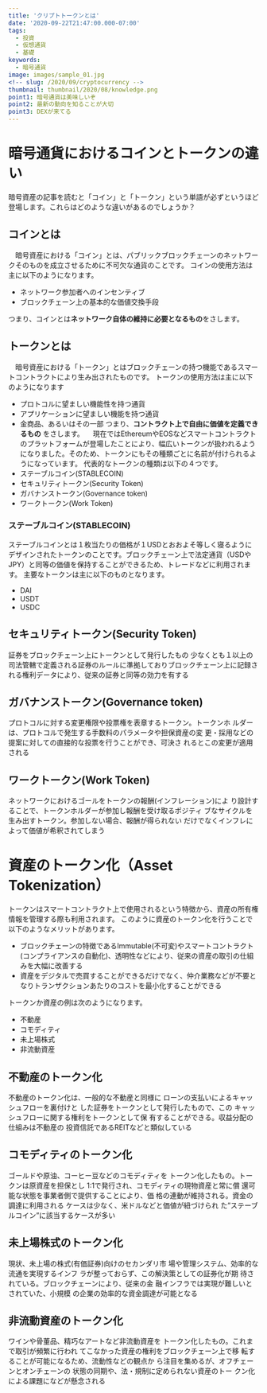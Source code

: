 ```yaml
---
title: 'クリプトトークンとは'
date: '2020-09-22T21:47:00.000-07:00'
tags:
  - 投資
  - 仮想通貨
  - 基礎
keywords:
  - 暗号通貨
image: images/sample_01.jpg
<!-- slug: /2020/09/cryptocurrency -->
thumbnail: thumbnail/2020/08/knowledge.png
point1: 暗号通貨は美味しいぞ
point2: 最新の動向を知ることが大切
point3: DEXが来てる
---
```


# 暗号通貨におけるコインとトークンの違い
暗号資産の記事を読むと「コイン」と「トークン」という単語が必ずというほど登場します。これらはどのような違いがあるのでしょうか？

## コインとは
　暗号資産における「コイン」とは、パブリックブロックチェーンのネットワークそのものを成立させるために不可欠な通貨のことです。
 コインの使用方法は主に以下のようになります。
 - ネットワーク参加者へのインセンティブ
 - ブロックチェーン上の基本的な価値交換手段

つまり、コインとは**ネットワーク自体の維持に必要となるもの**をさします。

## トークンとは
　暗号資産における「トークン」とはブロックチェーンの持つ機能であるスマートコントラクトにより生み出されたものです。
 トークンの使用方法は主に以下のようになります
 - プロトコルに望ましい機能性を持つ通貨
 - アプリケーションに望ましい機能を持つ通貨
 - 金商品、あるいはその一部
つまり、**コントラクト上で自由に価値を定義できるもの**
をさします。
　現在ではEthereumやEOSなどスマートコントラクトのプラットフォームが登場したことにより、幅広いトークンが扱われるようになりました。そのため、トークンにもその種類ごとに名前が付けられるようになっています。
 代表的なトークンの種類は以下の４つです。
 - ステーブルコイン(STABLECOIN)
 - セキュリティトークン(Security Token)
 - ガバナンストークン(Governance token)
 - ワークトークン(Work Token)

### ステーブルコイン(STABLECOIN)
ステーブルコインとは１枚当たりの価格が１USDとおおよそ等しく寝るようにデザインされたトークンのことです。ブロックチェーン上で法定通貨（USDやJPY）と同等の価値を保持することができるため、トレードなどに利用されます。
主要なトークンは主に以下のものとなります。
- DAI
- USDT
- USDC

## セキュリティトークン(Security Token)
証券をブロックチェーン上にトークンとして発行したもの
少なくとも１以上の司法管轄で定義される証券のルールに準拠しておりブロックチェーン上に記録される権利データにより、従来の証券と同等の効力を有する

## ガバナンストークン(Governance token)
プロトコルに対する変更権限や投票権を表章するトークン。トークンホ
ルダーは、プロトコルで発生する手数料のパラメータや担保資産の変
更・採用などの提案に対しての直接的な投票を行うことができ、可決さ
れるとこの変更が適用される
## ワークトークン(Work Token)
ネットワークにおけるゴールをトークンの報酬(インフレーション)によ
り設計することで、トークンホルダーが参加し報酬を受け取るポジティ
ブなサイクルを生み出すトークン。参加しない場合、報酬が得られない
だけでなくインフレによって価値が希釈されてしまう

# 資産のトークン化（Asset Tokenization）
トークンはスマートコントラクト上で使用されるという特徴から、資産の所有権情報を管理する際も利用されます。
このように資産のトークン化を行うことで以下のようなメリットがあります。
- ブロックチェーンの特徴であるImmutable(不可変)やスマートコントラクト(コンプライアンスの自動化)、透明性などにより、従来の資産の取引の仕組みを大幅に改善する
- 資産をデジタルで売買することができるだけでなく、仲介業務などが不要となりトランザクションあたりのコストを最小化することができる

トークンか資産の例は次のようになります。
- 不動産
- コモディティ
- 未上場株式
- 非流動資産

## 不動産のトークン化
不動産のトークン化は、一般的な不動産と同様に
ローンの支払いによるキャッシュフローを裏付けと
した証券をトークンとして発行したもので、この
キャッシュフローに関する権利をトークンとして保
有することができる。収益分配の仕組みは不動産の
投資信託であるREITなどと類似している

## コモディティのトークン化
ゴールドや原油、コーヒー豆などのコモディティを
トークン化したもの。トークンは原資産を担保とし
1:1で発行され、コモディティの現物資産と常に償
還可能な状態を事業者側で提供することにより、価
格の連動が維持される。資金の調達に利用される
ケースは少なく、米ドルなどと価値が紐づけられ
た”ステーブルコイン”に該当するケースが多い

## 未上場株式のトークン化
現状、未上場の株式(有価証券)向けのセカンダリ市
場や管理システム、効率的な流通を実現するインフ
ラが整っておらず、この解決策としての証券化が期
待されている。ブロックチェーンにより、従来の金
融インフラでは実現が難しいとされていた、小規模
の企業の効率的な資金調達が可能となる

## 非流動資産のトークン化
ワインや骨董品、精巧なアートなど非流動資産を
トークン化したもの。これまで取引が頻繁に行われ
てこなかった資産の権利をブロックチェーン上で移
転することが可能になるため、流動性などの観点か
ら注目を集めるが、オフチェーンとオンチェーンの
状態の同期や、法・規制に定められない資産のトー
クン化による課題になどが懸念される
